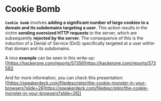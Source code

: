 # Cookie Bomb


**`Cookie bomb`** involves **adding a significant number of large cookies to a domain and its subdomains targeting a user**. This action results in the victim **sending oversized HTTP requests** to the server, which are subsequently **rejected by the server**. The consequence of this is the induction of a Denial of Service (DoS) specifically targeted at a user within that domain and its subdomains.

A nice **example** can be seen in this write-up: [[https://hackerone.com/reports/57356|https://hackerone.com/reports/57356]]

And for more information, you can check this presentation: [[https://speakerdeck.com/filedescriptor/the-cookie-monster-in-your-browsers?slide=26|https://speakerdeck.com/filedescriptor/the-cookie-monster-in-your-browsers?slide=26]]



